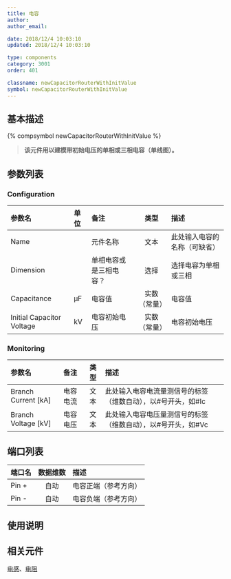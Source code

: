 ```yaml
---
title: 电容
author: 
author_email:

date: 2018/12/4 10:03:10
updated: 2018/12/4 10:03:10

type: components
category: 3001
order: 401

classname: newCapacitorRouterWithInitValue
symbol: newCapacitorRouterWithInitValue
---
```

## 基本描述
{% compsymbol newCapacitorRouterWithInitValue %}

> **该元件用以建模带初始电压的单相或三相电容（单线图）。**

## 参数列表
### Configuration
| 参数名 | 单位 | 备注 | 类型 | 描述 |
| :--- | :--- | :--- | :--: | :--- |
| Name |  | 元件名称 | 文本 | 此处输入电容的名称（可缺省） |
| Dimension |  | 单相电容或是三相电容？ | 选择 | 选择电容为单相或三相 |
| Capacitance | μF | 电容值 | 实数（常量） | 电容值 |
| Initial Capacitor Voltage | kV | 电容初始电压 | 实数（常量）|电容初始电压 |

### Monitoring
| 参数名 | 备注 | 类型 | 描述 |
| :--- | :--- | :--: | :--- |
| Branch Current \[kA\] | 电容电流 | 文本 | 此处输入电容电流量测信号的标签（维数自动），以#号开头，如#Ic |
| Branch Voltage \[kV\] | 电容电压 | 文本 | 此处输入电容电压量测信号的标签（维数自动），以#号开头，如#Vc |


## 端口列表

| 端口名 | 数据维数 | 描述 |
| :--- | :--:  | :--- |
| Pin + | 自动 |电容正端（参考方向）|
| Pin - | 自动 |电容负端（参考方向）|

## 使用说明



## 相关元件

[电感](compnewInductorRouter.md)、[电阻](compnewResistorRouter.md)
